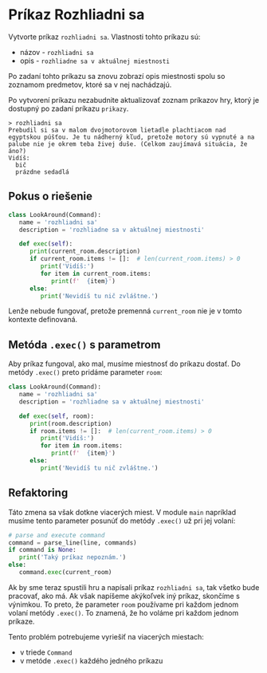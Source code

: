 # Príkaz Rozhliadni sa

Vytvorte príkaz `rozhliadni sa`. Vlastnosti tohto príkazu sú:

* názov - `rozhliadni sa `
* opis - `rozhliadne sa v aktuálnej miestnosti`

Po zadaní tohto príkazu sa znovu zobrazí opis miestnosti spolu so zoznamom predmetov, ktoré sa v nej nachádzajú.

Po vytvorení príkazu nezabudnite aktualizovať zoznam príkazov hry, ktorý je dostupný po zadaní príkazu `prikazy`.

```
> rozhliadni sa
Prebudil si sa v malom dvojmotorovom lietadle plachtiacom nad egyptskou púšťou. Je tu nádherný kľud, pretože motory sú vypnuté a na palube nie je okrem teba živej duše. (Celkom zaujímavá situácia, že áno?)
Vidíš:
  bič
  prázdne sedadlá
```

## Pokus o riešenie

```python
class LookAround(Command):
   name = 'rozhliadni sa'
   description = 'rozhliadne sa v aktuálnej miestnosti'

   def exec(self):
      print(current_room.description)
      if current_room.items != []:  # len(current_room.items) > 0
         print('Vidíš:')
         for item in current_room.items:
            print(f'  {item}')
      else:
         print('Nevidíš tu nič zvláštne.')
```

Lenže nebude fungovať, pretože premenná `current_room` nie je v tomto kontexte definovaná.

## Metóda `.exec()` s parametrom

Aby príkaz fungoval, ako mal, musíme miestnosť do príkazu dostať. Do metódy `.exec()` preto pridáme parameter `room`:

```python
class LookAround(Command):
   name = 'rozhliadni sa'
   description = 'rozhliadne sa v aktuálnej miestnosti'

   def exec(self, room):
      print(room.description)
      if room.items != []:  # len(current_room.items) > 0
         print('Vidíš:')
         for item in room.items:
            print(f'  {item}')
      else:
         print('Nevidíš tu nič zvláštne.')
```

## Refaktoring

Táto zmena sa však dotkne viacerých miest. V module `main` napríklad musíme tento parameter posunúť do metódy `.exec()`
už pri jej volaní:

```python
# parse and execute command
command = parse_line(line, commands)
if command is None:
   print('Taký príkaz nepoznám.')
else:
   command.exec(current_room)
```

Ak by sme teraz spustili hru a napísali príkaz `rozhliadni sa`, tak všetko bude pracovať, ako má. Ak však napíšeme
akýkoľvek iný príkaz, skončíme s výnimkou. To preto, že parameter `room` používame pri každom jednom volaní
metódy `.exec()`. To znamená, že ho voláme pri každom jednom príkaze.

Tento problém potrebujeme vyriešiť na viacerých miestach:

* v triede `Command`
* v metóde `.exec()` každého jedného príkazu
